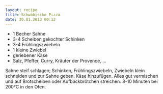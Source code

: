 ```yaml
---
layout: recipe
title: Schwäbische Pizza
date: 30.01.2013 00:12
---
```


* 1 Becher Sahne
* 3-4 Scheiben gekochter Schinken
* 3-4 Frühlingszwiebeln
* 1 kleine Zwiebel
* geriebener Käse
* Salz, Pfeffer, Curry, Kräuter der Provence, ...

Sahne steif schlagen; Schinken, Frühlingszwiebeln, Zwiebeln klein schneiden und
zur Sahne geben. Käse hinzufügen. Alles gut vermischen und auf Brotscheiben
oder Aufbackbrötchen streichen. 8-10 Minuten bei 200°C in den Ofen.
